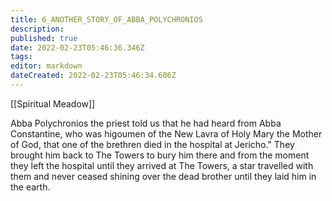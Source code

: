 ```yaml
---
title: 6_ANOTHER_STORY_OF_ABBA_POLYCHRONIOS
description: 
published: true
date: 2022-02-23T05:46:36.346Z
tags: 
editor: markdown
dateCreated: 2022-02-23T05:46:34.606Z
---
```


[[Spiritual Meadow]]
 
Abba Polychronios the priest told us that he had heard from Abba Constantine, who was higoumen of the New Lavra of Holy Mary the Mother of God, that one of the brethren died in the hospital at Jericho." They brought him back to The Towers to bury him there and from the moment they left the hospital until they arrived at The Towers, a star travelled with them and never ceased shining over the dead brother until they laid him in the earth. 

